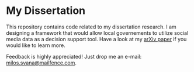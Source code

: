 # My Dissertation

This repository contains code related to my dissertation research. I am designing a framework that
would allow local governements to utilize social media data as a decision support tool. Have a look
at my [arXiv paper](https://arxiv.org/abs/2308.04124) if you would like to learn more.

Feedback is highly appreciated! Just drop me an e-mail:
[milos.svana@mailfence.com](mailto:milos.svana@mailfence.com).